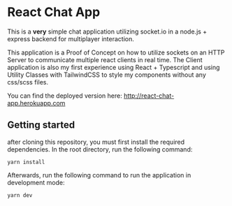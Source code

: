 # React Chat App

This is a **very** simple chat application utilizing socket.io in a node.js + express backend for multiplayer interaction.

This application is a Proof of Concept on how to utilize sockets on an HTTP Server to communicate multiple react clients in real time. The Client application is also my first experience using React + Typescript and using Utility Classes with TailwindCSS to style my components without any css/scss files.

You can find the deployed version here: http://react-chat-app.herokuapp.com

## Getting started

after cloning this repository, you must first install the required dependencies. In the root directory, run the following command:

```
yarn install
```

Afterwards, run the following command to run the application in development mode:

```
yarn dev
```
